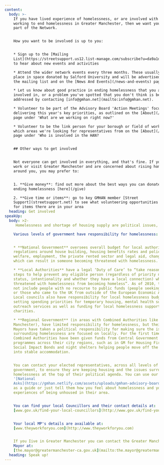 ```yaml
---
content:
  body: >-
    If you have lived experience of homelessness, or are involved with a project
    working to end homelessness in Greater Manchester, then we want you to be a
    part of the Network. 


    How you want to be involved is up to you:


    * Sign up to the [Mailing
    List](https://streetsupport.us12.list-manage.com/subscribe?u=da9a1d4bb2b1a69a981456972&id=3c6ae13085)
    to hear about new events and activities

    * Attend the wider network events every three months. These usually take
    place in space donated by Salford University and will be advertised through
    the mailing list and on the [News And Events](/news-and-events) page.

    * Let us know about good practice in ending homelessness that you are
    involved in, or a problem you've spotted that you don't think is being
    addressed by contacting [info@gmhan.net](mailto:info@gmhan.net). 

    * Volunteer to be part of the Advisory Board 'Action Meetings' focused on
    delivering this year's key priorities, as outlined on the [About](/about)
    page under 'What are we working on right now?'

    * Volunteer to be the link person for your borough or field of work. See
    which areas we're looking for representatives from on the [About](/about)
    page under 'Who is involved in the HAN?


    ## Other ways to get involved


    Not everyone can get involved in everything, and that's fine. If you live,
    work or visit Greater Manchester and are concerned about rising homelessness
    around you, you may prefer to:


    1. **Give money**: find out more about the best ways you can donate to
    ending homelessness [here](/give)

    2. **Give time or items**: go to key GMHAN member [Street
    Support](streetsupport.net) to see what volunteering opportunities or need
    for items there are in your area
  heading: Get involved
speakUp:
  body: >2-
     Homelessness and shortage of housing supply are political issues, meaning we need a political response as well as the excellent work on the ground across Greater Manchester, to come close to ending homelessness. **Everyone's** **voice counts** in raising these issues with decision makers. So what can you do and who can you speak to?

    Various levels of government have responsibility for homelessness:


    * **National Government** oversees overall budget for local authorities,
    regulations around house building, housing benefits rates and policies on
    welfare, employment, the private rented sector and legal aid, changes to
    which can result in someone becoming threatened with homelessness.

    * **Local Authorities** have a legal ‘Duty of Care’ to “take reasonable
    steps to help prevent any eligible person (regardless of priority need
    status, intentionality and whether they have a local connection) who is
    threatened with homelessness from becoming homeless”. As of 2010, this does
    not include people with no recourse to public funds (people seeking asylum
    or those who came to the UK from outside of the European Economic Area).
    Local councils also have responsibility for local homelessness budgets,
    setting spending priorities for temporary housing, mental health support and
    outreach services as well as funding for local homelessness support
    charities.

    * **Regional Government** (in areas with Combined Authorities like Greater
    Manchester), have limited responsibility for homelessness, but their elected
    Mayors have taken a political responsibility for making sure the issues
    surrounding homelessness are focused on locally. For the first time,
    Combined Authorities have been given funds from Central Government to run
    programmes across their city regions, such as in GM for Housing First,
    Social Impact Bonds and night shelters helping people move off the streets
    into stable accommodation.


    You can contact your elected representatives, across all levels of
    government, to ensure they are keeping housing and the issues surrounding
    homelessness at the top of their political agenda. You can use our
    '[National
    Asks](https://gmhan.netlify.com/assets/uploads/gmhan-advisory-board-terms-of-reference.pdf)' 
    as a guide or just tell them how you feel about homelessness and your
    experiences of being unhoused in their area.


    You can find your local Councillors and their contact details at:
    [www.gov.uk/find-your-local-councillors](http://www.gov.uk/find-your-local-councillors)


    Your local MP's details are available at:
    [www.theyworkforyou.com](http://www.theyworkforyou.com)


    If you Iive in Greater Manchester you can contact the Greater Manchester
    Mayor at:
    [the.mayor@greatermanchester-ca.gov.uk](mailto:the.mayor@greatermanchester-ca.gov.uk)
  heading: Speak up!
---
```


